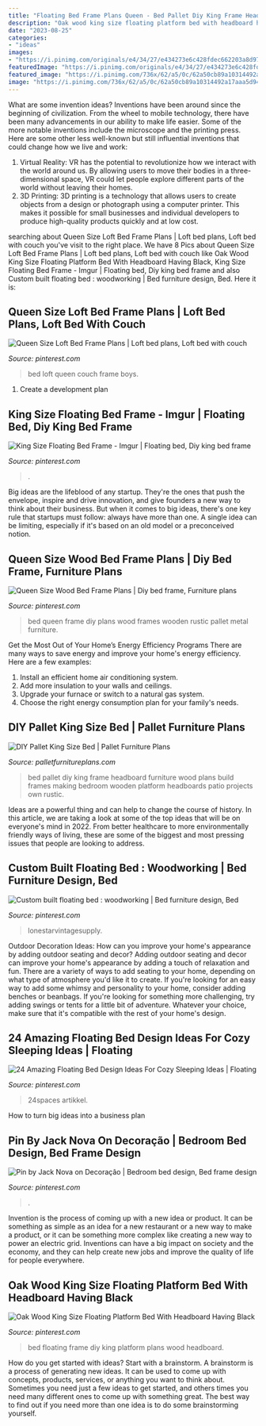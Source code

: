 ```yaml
---
title: "Floating Bed Frame Plans Queen - Bed Pallet Diy King Frame Headboard Furniture Wood Plans Build Frames Making Bedroom Wooden Platform Headboards Patio Projects Own Rustic"
description: "Oak wood king size floating platform bed with headboard having black"
date: "2023-08-25"
categories:
- "ideas"
images:
- "https://i.pinimg.com/originals/e4/34/27/e434273e6c428fdec662203a8d974691.jpg"
featuredImage: "https://i.pinimg.com/originals/e4/34/27/e434273e6c428fdec662203a8d974691.jpg"
featured_image: "https://i.pinimg.com/736x/62/a5/0c/62a50cb89a10314492a17aaa5d94e46e--bed-ideas-home-ideas.jpg"
image: "https://i.pinimg.com/736x/62/a5/0c/62a50cb89a10314492a17aaa5d94e46e--bed-ideas-home-ideas.jpg"
---
```



What are some invention ideas?
Inventions have been around since the beginning of civilization. From the wheel to mobile technology, there have been many advancements in our ability to make life easier. Some of the more notable inventions include the microscope and the printing press. Here are some other less well-known but still influential inventions that could change how we live and work:
1) Virtual Reality: VR has the potential to revolutionize how we interact with the world around us. By allowing users to move their bodies in a three-dimensional space, VR could let people explore different parts of the world without leaving their homes.
2) 3D Printing: 3D printing is a technology that allows users to create objects from a design or photograph using a computer printer. This makes it possible for small businesses and individual developers to produce high-quality products quickly and at low cost.

	

		
searching about Queen Size Loft Bed Frame Plans | Loft bed plans, Loft bed with couch you've visit to the right place. We have 8 Pics about Queen Size Loft Bed Frame Plans | Loft bed plans, Loft bed with couch like Oak Wood King Size Floating Platform Bed With Headboard Having Black, King Size Floating Bed Frame - Imgur | Floating bed, Diy king bed frame and also Custom built floating bed : woodworking | Bed furniture design, Bed. Here it is:
		
    
## Queen Size Loft Bed Frame Plans | Loft Bed Plans, Loft Bed With Couch

<img loading=lazy src="https://i.pinimg.com/736x/78/e9/c2/78e9c2ee8f29804fbcc4e0d06e518701--boys-bedroom-decor-boy-bedrooms.jpg" onerror="this.onerror=null;this.src='https://tse4.mm.bing.net/th?id=OIP.7xGBCagfKEHSoNovnJws9wHaIi&amp;pid=15.1';" alt="Queen Size Loft Bed Frame Plans | Loft bed plans, Loft bed with couch">

_Source: pinterest.com_

>bed loft queen couch frame boys. 

	

1. Create a development plan 

    
## King Size Floating Bed Frame - Imgur | Floating Bed, Diy King Bed Frame

<img loading=lazy src="https://i.pinimg.com/originals/e4/34/27/e434273e6c428fdec662203a8d974691.jpg" onerror="this.onerror=null;this.src='https://tse4.mm.bing.net/th?id=OIP.FOLwlXLP3vZMEt7Ls2yr7AHaNK&amp;pid=15.1';" alt="King Size Floating Bed Frame - Imgur | Floating bed, Diy king bed frame">

_Source: pinterest.com_

>. 

	

Big ideas are the lifeblood of any startup. They're the ones that push the envelope, inspire and drive innovation, and give founders a new way to think about their business. But when it comes to big ideas, there's one key rule that startups must follow: always have more than one. A single idea can be limiting, especially if it's based on an old model or a preconceived notion.

    
## Queen Size Wood Bed Frame Plans | Diy Bed Frame, Furniture Plans

<img loading=lazy src="https://i.pinimg.com/originals/f8/cc/06/f8cc0632f19ad028391f292f9006a9ef.jpg" onerror="this.onerror=null;this.src='https://tse3.mm.bing.net/th?id=OIP.KKd2nNkX2I9Ly63xIlamcAHaG2&amp;pid=15.1';" alt="Queen Size Wood Bed Frame Plans | Diy bed frame, Furniture plans">

_Source: pinterest.com_

>bed queen frame diy plans wood frames wooden rustic pallet metal furniture. 

	

Get the Most Out of Your Home’s Energy Efficiency Programs
There are many ways to save energy and improve your home's energy efficiency. Here are a few examples:
1. Install an efficient home air conditioning system.
2. Add more insulation to your walls and ceilings.
3. Upgrade your furnace or switch to a natural gas system.
4. Choose the right energy consumption plan for your family's needs.

    
## DIY Pallet King Size Bed | Pallet Furniture Plans

<img loading=lazy src="http://palletfurnitureplans.com/wp-content/uploads/2014/11/diy-pallet-bed-frame.jpg" onerror="this.onerror=null;this.src='https://tse3.mm.bing.net/th?id=OIP.aTZySxUhJdkxU1OhR2VFZwHaFj&amp;pid=15.1';" alt="DIY Pallet King Size Bed | Pallet Furniture Plans">

_Source: palletfurnitureplans.com_

>bed pallet diy king frame headboard furniture wood plans build frames making bedroom wooden platform headboards patio projects own rustic. 

	

Ideas are a powerful thing and can help to change the course of history. In this article, we are taking a look at some of the top ideas that will be on everyone's mind in 2022. From better healthcare to more environmentally friendly ways of living, these are some of the biggest and most pressing issues that people are looking to address.

    
## Custom Built Floating Bed : Woodworking | Bed Furniture Design, Bed

<img loading=lazy src="https://i.pinimg.com/736x/c8/c5/1b/c8c51b70febdc0611bc7c03eccabe5f0.jpg" onerror="this.onerror=null;this.src='https://tse3.mm.bing.net/th?id=OIP.j-0l-T-KgcmKTXKjY-LzewHaNd&amp;pid=15.1';" alt="Custom built floating bed : woodworking | Bed furniture design, Bed">

_Source: pinterest.com_

>lonestarvintagesupply. 

	

Outdoor Decoration Ideas: How can you improve your home's appearance by adding outdoor seating and decor?
Adding outdoor seating and decor can improve your home's appearance by adding a touch of relaxation and fun. There are a variety of ways to add seating to your home, depending on what type of atmosphere you'd like it to create. If you're looking for an easy way to add some whimsy and personality to your home, consider adding benches or beanbags. If you're looking for something more challenging, try adding swings or tents for a little bit of adventure. Whatever your choice, make sure that it's compatible with the rest of your home's design.

    
## 24 Amazing Floating Bed Design Ideas For Cozy Sleeping Ideas | Floating

<img loading=lazy src="https://i.pinimg.com/originals/7a/db/85/7adb85b341091f17835d22a5ee46fe71.jpg" onerror="this.onerror=null;this.src='https://tse4.mm.bing.net/th?id=OIP.3AXx5xVVCiTfJl9mj5U8ZgHaHa&amp;pid=15.1';" alt="24 Amazing Floating Bed Design Ideas For Cozy Sleeping Ideas | Floating">

_Source: pinterest.com_

>24spaces artikkel. 

	

How to turn big ideas into a business plan
 

    
## Pin By Jack Nova On Decoração | Bedroom Bed Design, Bed Frame Design

<img loading=lazy src="https://i.pinimg.com/originals/e3/89/aa/e389aa0b232da88590a5025453dc051e.jpg" onerror="this.onerror=null;this.src='https://tse4.mm.bing.net/th?id=OIP.DABRlNGOEx1gwGGVbRuUrAHaFj&amp;pid=15.1';" alt="Pin by Jack Nova on Decoração | Bedroom bed design, Bed frame design">

_Source: pinterest.com_

>. 

	

Invention is the process of coming up with a new idea or product. It can be something as simple as an idea for a new restaurant or a new way to make a product, or it can be something more complex like creating a new way to power an electric grid. Inventions can have a big impact on society and the economy, and they can help create new jobs and improve the quality of life for people everywhere.

    
## Oak Wood King Size Floating Platform Bed With Headboard Having Black

<img loading=lazy src="https://i.pinimg.com/736x/62/a5/0c/62a50cb89a10314492a17aaa5d94e46e--bed-ideas-home-ideas.jpg" onerror="this.onerror=null;this.src='https://tse1.mm.bing.net/th?id=OIP.kNvZes5oEJCU2m3hkhJ3DQHaFj&amp;pid=15.1';" alt="Oak Wood King Size Floating Platform Bed With Headboard Having Black">

_Source: pinterest.com_

>bed floating frame diy king platform plans wood headboard. 

	

How do you get started with ideas?
Start with a brainstorm. A brainstorm is a process of generating new ideas. It can be used to come up with concepts, products, services, or anything you want to think about. Sometimes you need just a few ideas to get started, and others times you need many different ones to come up with something great. The best way to find out if you need more than one idea is to do some brainstorming yourself.


